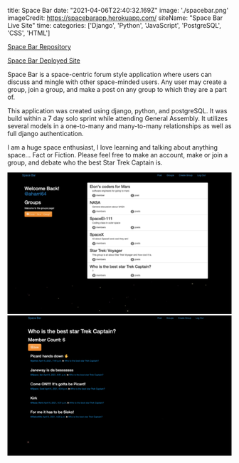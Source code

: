 title: Space Bar
date: "2021-04-06T22:40:32.169Z"
image: './spacebar.png'
imageCredit: https://spacebarapp.herokuapp.com/
siteName: "Space Bar Live Site"
time: 
categories: ['Django', 'Python', 'JavaScript', 'PostgreSQL', 'CSS', 'HTML']

<a href="https://github.com/aharri64/Spacebar" target="_blank">Space Bar Repository</a>

<a href="https://spacebarapp.herokuapp.com/" target="_blank">Space Bar Deployed Site</a>



Space Bar is a space-centric forum style application where users can discuss and mingle with other space-minded users. Any user may create a group, join a group, and make a post on any group to which they are a part of. 

This application was created using django, python, and postgreSQL. It was build within a 7 day solo sprint while attending General Assembly. It utilizes several models in a one-to-many and many-to-many relationships as well as full django authentication.

I am a huge space enthusiast, I love learning and talking about anything space... Fact or Fiction. Please feel free to make an account, make or join a group, and debate who the best Star Trek Captain is.


![profile page](./pics/spacebar.png)
![groups](./pics/group.png)
